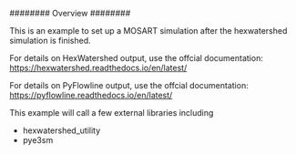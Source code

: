 ########
Overview
########

This is an example to set up a MOSART simulation after the hexwatershed simulation is finished.


For details on HexWatershed output, use the offcial documentation:
https://hexwatershed.readthedocs.io/en/latest/

For details on PyFlowline output, use the offcial documentation:
https://pyflowline.readthedocs.io/en/latest/

This example will call a few external libraries including 

* hexwatershed_utility
* pye3sm 


